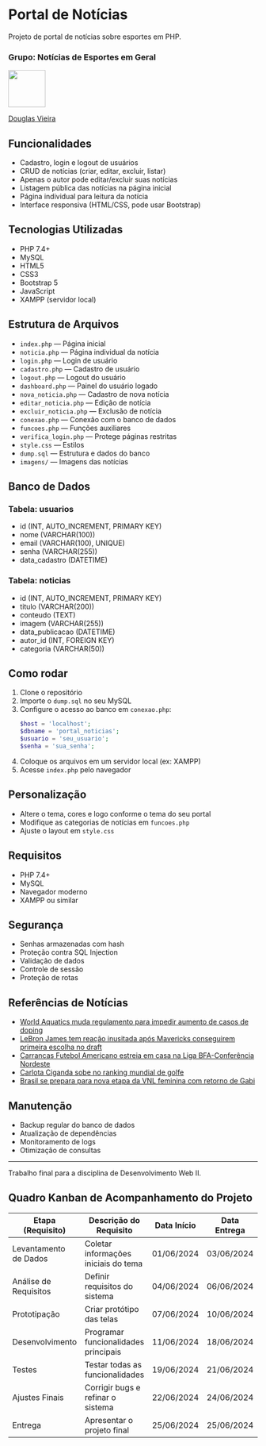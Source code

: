 # Portal de Notícias

Projeto de portal de notícias sobre esportes em PHP.

### Grupo: Notícias de Esportes em Geral  

[<img src="https://avatars.githubusercontent.com/u/130025057?s=400&u=f96f391fe5b875750f59ae9e4f601eaed19b9a33&v=4" width="75px"/>](https://github.com/DouglasVbr ) 

 [Douglas Vieira](https://github.com/DouglasVbr)


## Funcionalidades
- Cadastro, login e logout de usuários
- CRUD de notícias (criar, editar, excluir, listar)
- Apenas o autor pode editar/excluir suas notícias
- Listagem pública das notícias na página inicial
- Página individual para leitura da notícia
- Interface responsiva (HTML/CSS, pode usar Bootstrap)

## Tecnologias Utilizadas
- PHP 7.4+
- MySQL
- HTML5
- CSS3
- Bootstrap 5
- JavaScript
- XAMPP (servidor local)

## Estrutura de Arquivos
- `index.php` — Página inicial
- `noticia.php` — Página individual da notícia
- `login.php` — Login de usuário
- `cadastro.php` — Cadastro de usuário
- `logout.php` — Logout do usuário
- `dashboard.php` — Painel do usuário logado
- `nova_noticia.php` — Cadastro de nova notícia
- `editar_noticia.php` — Edição de notícia
- `excluir_noticia.php` — Exclusão de notícia
- `conexao.php` — Conexão com o banco de dados
- `funcoes.php` — Funções auxiliares
- `verifica_login.php` — Protege páginas restritas
- `style.css` — Estilos
- `dump.sql` — Estrutura e dados do banco
- `imagens/` — Imagens das notícias

## Banco de Dados
### Tabela: usuarios
- id (INT, AUTO_INCREMENT, PRIMARY KEY)
- nome (VARCHAR(100))
- email (VARCHAR(100), UNIQUE)
- senha (VARCHAR(255))
- data_cadastro (DATETIME)

### Tabela: noticias
- id (INT, AUTO_INCREMENT, PRIMARY KEY)
- titulo (VARCHAR(200))
- conteudo (TEXT)
- imagem (VARCHAR(255))
- data_publicacao (DATETIME)
- autor_id (INT, FOREIGN KEY)
- categoria (VARCHAR(50))

## Como rodar
1. Clone o repositório
2. Importe o `dump.sql` no seu MySQL
3. Configure o acesso ao banco em `conexao.php`:
   ```php
   $host = 'localhost';
   $dbname = 'portal_noticias';
   $usuario = 'seu_usuario';
   $senha = 'sua_senha';
   ```
4. Coloque os arquivos em um servidor local (ex: XAMPP)
5. Acesse `index.php` pelo navegador

## Personalização
- Altere o tema, cores e logo conforme o tema do seu portal
- Modifique as categorias de notícias em `funcoes.php`
- Ajuste o layout em `style.css`

## Requisitos
- PHP 7.4+
- MySQL
- Navegador moderno
- XAMPP ou similar

## Segurança
- Senhas armazenadas com hash
- Proteção contra SQL Injection
- Validação de dados
- Controle de sessão
- Proteção de rotas

## Referências de Notícias
- [World Aquatics muda regulamento para impedir aumento de casos de doping](https://www.cnnbrasil.com.br/esportes/outros-esportes/world-aquatics-muda-regulamento-para-impedir-aumento-de-casos-de-doping/)
- [LeBron James tem reação inusitada após Mavericks conseguirem primeira escolha no draft](https://www.espn.com.br/nba/artigo/_/id/15173960/lebron-james-tem-reacao-inusitada-apos-mavericks-conseguirem-primeira-escolha-draft)
- [Carrancas Futebol Americano estreia em casa na Liga BFA-Conferência Nordeste](https://ge.globo.com/pe/petrolina-regiao/noticia/2023/05/24/carrancas-futebol-americano-estreia-em-casa-na-liga-bfa-conferencia-nordeste.ghtml)
- [Carlota Ciganda sobe no ranking mundial de golfe](https://www.marca.com/golf/lpga-tour/2025/06/16/carlota-ciganda-sube-espuma-ranking-mundial.html)
- [Brasil se prepara para nova etapa da VNL feminina com retorno de Gabi](https://www.otempo.com.br/sports/volei/2025/6/16/brasil-se-prepara-para-nova-etapa-da-vnl-feminina-com-retorno-de-gabi-e-sequencia-forte-fora-de-casa)

## Manutenção
- Backup regular do banco de dados
- Atualização de dependências
- Monitoramento de logs
- Otimização de consultas

---
Trabalho final para a disciplina de Desenvolvimento Web II.

## Quadro Kanban de Acompanhamento do Projeto


| Etapa (Requisito)      | Descrição do Requisito                | Data Início | Data Entrega | Responsável    | Observações                  |
|------------------------|---------------------------------------|-------------|--------------|----------------|------------------------------|
| Levantamento de Dados  | Coletar informações iniciais do tema  | 01/06/2024  | 03/06/2024   | Douglas Vieira |                              |
| Análise de Requisitos  | Definir requisitos do sistema         | 04/06/2024  | 06/06/2024   | Douglas Vieira |                              |
| Prototipação           | Criar protótipo das telas             | 07/06/2024  | 10/06/2024   | Douglas Vieira |                              |
| Desenvolvimento        | Programar funcionalidades principais  | 11/06/2024  | 18/06/2024   | Douglas Vieira |                              |
| Testes                 | Testar todas as funcionalidades       | 19/06/2024  | 21/06/2024   | Douglas Vieira |                              |
| Ajustes Finais         | Corrigir bugs e refinar o sistema     | 22/06/2024  | 24/06/2024   | Douglas Vieira |                              |
| Entrega                | Apresentar o projeto final            | 25/06/2024  | 25/06/2024   | Douglas Vieira |                              | 
